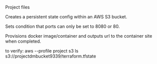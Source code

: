 Project files

Creates a persistent state config within an AWS S3 bucket.

Sets condition that ports can only be set to 8080 or 80.

Provisions docker image/container and outputs url to the container site when completed.

to verify: aws --profile project s3 ls s3://projectdmbucket9339/terraform.tfstate
